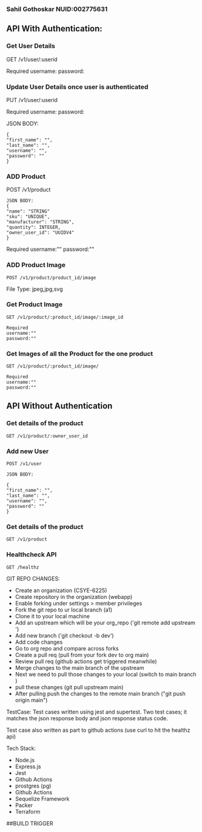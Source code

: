 ### Sahil Gothoskar NUID:002775631 


## API With Authentication:

### Get User Details

GET /v1/user/:userid

Required
username:
password:

### Update User Details once user is authenticated

PUT /v1/user/:userid

Required
username:
password:

JSON BODY:

```
{
"first_name": "",
"last_name": "",
"username": "",
"password": "" 
}
```

### ADD Product

POST /v1/product

```
JSON BODY:
{
"name": "STRING"
"sku": "UNIQUE",
"manufacturer": "STRING",
"quantity": INTEGER,
"owner_user_id": "UUIDV4" 
}
```

Required
username:""
password:""



### ADD Product Image

```
POST /v1/product/product_id/image
```
File Type: jpeg,jpg,svg


### Get Product Image

```
GET /v1/product/:product_id/image/:image_id
```

```
Required 
username:""
password:""
```

### Get Images of all the Product for the one product

```
GET /v1/product/:product_id/image/
```
```
Required
username:""
password:""
```

## API Without Authentication

### Get details of the product

```
GET /v1/product/:owner_user_id
```
### Add new User

```
POST /v1/user
```

```
JSON BODY:

{
"first_name": "",
"last_name": "",
"username": "",
"password": "" 
}
```

### Get details of the product

```
GET /v1/product
```

### Healthcheck API

```
GET /healthz
```






GIT REPO CHANGES:

- Create an organization (CSYE-6225)
- Create repository in the organization (webapp)
- Enable forking under settings > member privileges
- Fork the git repo to ur local branch (a1)
- Clone it to your local machine
- Add an upstream which will be your org_repo  ('git remote add upstream <org repo url>')
- Add new branch  ('git checkout -b dev')
- Add code changes
- Go to org repo and compare across forks
- Create a pull req (pull from your fork dev to org main)
- Review pull req (github actions get triggered meanwhile)
- Merge changes to the main branch of the upstream
- Next we need to pull those changes to your local (switch to main branch )
- pull these changes (git pull upstream main)
- After pulling push the changes to the remote main branch ("git push origin main") 



TestCase:
Test cases written using jest and supertest. 
Two test cases; it matches the json response body and json response status code.

Test case also written as part to github actions (use curl to hit the healthz api)

 Tech Stack:
 * Node.js
 * Express.js
 * Jest
 * Github Actions
 * prostgres (pg)
 * Github Actions
 * Sequelize Framework
 * Packer
 * Terraform

##BUILD TRIGGER

